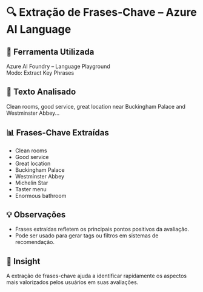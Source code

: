 # 🔍 Extração de Frases-Chave – Azure AI Language

## 🔧 Ferramenta Utilizada
Azure AI Foundry – Language Playground  
Modo: Extract Key Phrases

## 📝 Texto Analisado
Clean rooms, good service, great location near Buckingham Palace and Westminster Abbey...

## 📊 Frases-Chave Extraídas
- Clean rooms  
- Good service  
- Great location  
- Buckingham Palace  
- Westminster Abbey  
- Michelin Star  
- Taster menu  
- Enormous bathroom

## 💡 Observações
- Frases extraídas refletem os principais pontos positivos da avaliação.
- Pode ser usado para gerar tags ou filtros em sistemas de recomendação.

## 🧠 Insight
A extração de frases-chave ajuda a identificar rapidamente os aspectos mais valorizados pelos usuários em suas avaliações.
